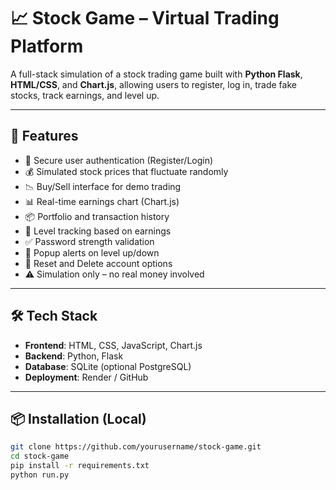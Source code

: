 # 📈 Stock Game – Virtual Trading Platform

A full-stack simulation of a stock trading game built with **Python Flask**, **HTML/CSS**, and **Chart.js**, allowing users to register, log in, trade fake stocks, track earnings, and level up.

---

## 🚀 Features

- 🔐 Secure user authentication (Register/Login)
- 💰 Simulated stock prices that fluctuate randomly
- 📉 Buy/Sell interface for demo trading
- 📊 Real-time earnings chart (Chart.js)
- 📦 Portfolio and transaction history
- 🧠 Level tracking based on earnings
- ✅ Password strength validation
- 🧨 Popup alerts on level up/down
- 🧹 Reset and Delete account options
- ⚠️ Simulation only – no real money involved

---

## 🛠 Tech Stack

- **Frontend**: HTML, CSS, JavaScript, Chart.js
- **Backend**: Python, Flask
- **Database**: SQLite (optional PostgreSQL)
- **Deployment**: Render / GitHub

---

## 📦 Installation (Local)

```bash
git clone https://github.com/yourusername/stock-game.git
cd stock-game
pip install -r requirements.txt
python run.py
